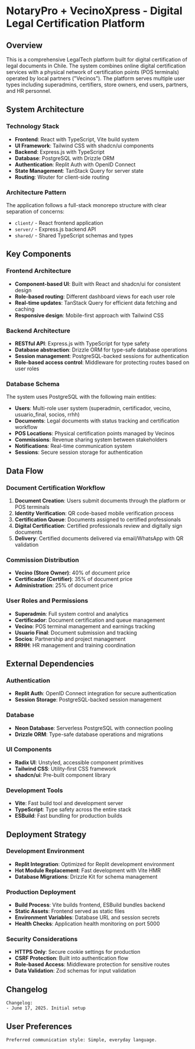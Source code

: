 # NotaryPro + VecinoXpress - Digital Legal Certification Platform

## Overview

This is a comprehensive LegalTech platform built for digital certification of legal documents in Chile. The system combines online digital certification services with a physical network of certification points (POS terminals) operated by local partners ("Vecinos"). The platform serves multiple user types including superadmins, certifiers, store owners, end users, partners, and HR personnel.

## System Architecture

### Technology Stack
- **Frontend**: React with TypeScript, Vite build system
- **UI Framework**: Tailwind CSS with shadcn/ui components
- **Backend**: Express.js with TypeScript
- **Database**: PostgreSQL with Drizzle ORM
- **Authentication**: Replit Auth with OpenID Connect
- **State Management**: TanStack Query for server state
- **Routing**: Wouter for client-side routing

### Architecture Pattern
The application follows a full-stack monorepo structure with clear separation of concerns:
- `client/` - React frontend application
- `server/` - Express.js backend API
- `shared/` - Shared TypeScript schemas and types

## Key Components

### Frontend Architecture
- **Component-based UI**: Built with React and shadcn/ui for consistent design
- **Role-based routing**: Different dashboard views for each user role
- **Real-time updates**: TanStack Query for efficient data fetching and caching
- **Responsive design**: Mobile-first approach with Tailwind CSS

### Backend Architecture
- **RESTful API**: Express.js with TypeScript for type safety
- **Database abstraction**: Drizzle ORM for type-safe database operations
- **Session management**: PostgreSQL-backed sessions for authentication
- **Role-based access control**: Middleware for protecting routes based on user roles

### Database Schema
The system uses PostgreSQL with the following main entities:
- **Users**: Multi-role user system (superadmin, certificador, vecino, usuario_final, socios, rrhh)
- **Documents**: Legal documents with status tracking and certification workflow
- **POS Locations**: Physical certification points managed by Vecinos
- **Commissions**: Revenue sharing system between stakeholders
- **Notifications**: Real-time communication system
- **Sessions**: Secure session storage for authentication

## Data Flow

### Document Certification Workflow
1. **Document Creation**: Users submit documents through the platform or POS terminals
2. **Identity Verification**: QR code-based mobile verification process
3. **Certification Queue**: Documents assigned to certified professionals
4. **Digital Certification**: Certified professionals review and digitally sign documents
5. **Delivery**: Certified documents delivered via email/WhatsApp with QR validation

### Commission Distribution
- **Vecino (Store Owner)**: 40% of document price
- **Certificador (Certifier)**: 35% of document price  
- **Administration**: 25% of document price

### User Roles and Permissions
- **Superadmin**: Full system control and analytics
- **Certificador**: Document certification and queue management
- **Vecino**: POS terminal management and earnings tracking
- **Usuario Final**: Document submission and tracking
- **Socios**: Partnership and project management
- **RRHH**: HR management and training coordination

## External Dependencies

### Authentication
- **Replit Auth**: OpenID Connect integration for secure authentication
- **Session Storage**: PostgreSQL-backed session management

### Database
- **Neon Database**: Serverless PostgreSQL with connection pooling
- **Drizzle ORM**: Type-safe database operations and migrations

### UI Components
- **Radix UI**: Unstyled, accessible component primitives
- **Tailwind CSS**: Utility-first CSS framework
- **shadcn/ui**: Pre-built component library

### Development Tools
- **Vite**: Fast build tool and development server
- **TypeScript**: Type safety across the entire stack
- **ESBuild**: Fast bundling for production builds

## Deployment Strategy

### Development Environment
- **Replit Integration**: Optimized for Replit development environment
- **Hot Module Replacement**: Fast development with Vite HMR
- **Database Migrations**: Drizzle Kit for schema management

### Production Deployment
- **Build Process**: Vite builds frontend, ESBuild bundles backend
- **Static Assets**: Frontend served as static files
- **Environment Variables**: Database URL and session secrets
- **Health Checks**: Application health monitoring on port 5000

### Security Considerations
- **HTTPS Only**: Secure cookie settings for production
- **CSRF Protection**: Built into authentication flow
- **Role-based Access**: Middleware protection for sensitive routes
- **Data Validation**: Zod schemas for input validation

## Changelog

```
Changelog:
- June 17, 2025. Initial setup
```

## User Preferences

```
Preferred communication style: Simple, everyday language.
```